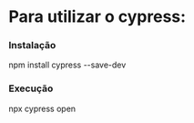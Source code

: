 # Para utilizar o cypress:

### Instalação 
npm install cypress --save-dev
### Execução
npx cypress open